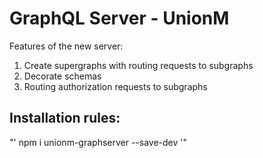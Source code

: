 # GraphQL Server - UnionM
Features of the new server:
1. Create supergraphs with routing requests to subgraphs
2. Decorate schemas
3. Routing authorization requests to subgraphs
## Installation rules:
"' npm i unionm-graphserver --save-dev '"
